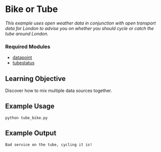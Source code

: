 # Bike or Tube

_This example uses open weather data in conjunction with open transport data
for London to advise you on whether you should cycle or catch the tube around
London._

### Required Modules
 * [datapoint](https://github.com/ejep/datapoint-python)
 * [tubestatus](https://github.com/jacobtomlinson/tube-status)

## Learning Objective

Discover how to mix multiple data sources together.

## Example Usage

```Shell
python tube_bike.py
```

## Example Output

```
Bad service on the tube, cycling it is!
```
